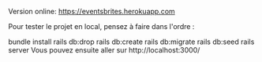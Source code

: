 Version online: https://eventsbrites.herokuapp.com

Pour tester le projet en local, pensez à faire dans l'ordre :

bundle install
rails db:drop
rails db:create
rails db:migrate
rails db:seed
rails server
Vous pouvez ensuite aller sur http://localhost:3000/
